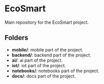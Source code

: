 # EcoSmart

Main repository for the EcoSmart project.

## Folders
- **mobile/**: mobile part of the project.
- **backend/**: backend part of the project.
- **ai/**: ai part of the project.
- **iot/**: iot part of the project.
- **notebooks/**: notebooks part of the project.
- **docs/**: docs part of the project.